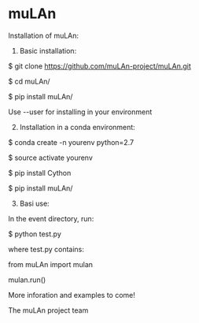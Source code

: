 # muLAn

Installation of muLAn:

1) Basic installation:

$ git clone https://github.com/muLAn-project/muLAn.git

$ cd muLAn/

$ pip install muLAn/

Use --user for installing in your environment


2) Installation in a conda environment:

$ conda create -n yourenv python=2.7

$ source activate yourenv

$ pip install Cython

$ pip install muLAn/

3) Basi use:

In the event directory, run:

$ python test.py

where test.py contains:

from muLAn import mulan

mulan.run()


More inforation and examples to come!

The muLAn project team
